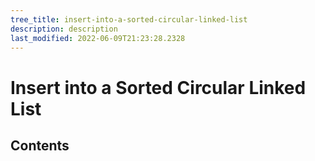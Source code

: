 ```yaml
---
tree_title: insert-into-a-sorted-circular-linked-list
description: description
last_modified: 2022-06-09T21:23:28.2328
---
```


# Insert into a Sorted Circular Linked List

## Contents
